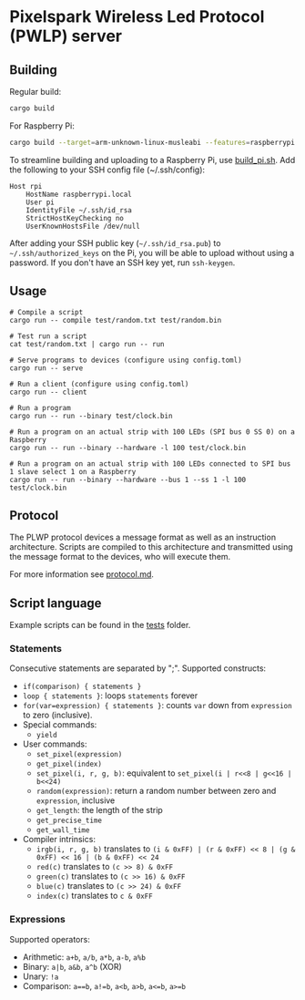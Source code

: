 # Pixelspark Wireless Led Protocol (PWLP) server

## Building

Regular build:
````sh
cargo build
````

For Raspberry Pi:
````sh
cargo build --target=arm-unknown-linux-musleabi --features=raspberrypi 
````

To streamline building and uploading to a Raspberry Pi, use [build_pi.sh](./build_pi.sh). Add the following to your SSH 
config file (~/.ssh/config):

````
Host rpi
	HostName raspberrypi.local
	User pi
	IdentityFile ~/.ssh/id_rsa
	StrictHostKeyChecking no
	UserKnownHostsFile /dev/null
````

After adding your SSH public key (`~/.ssh/id_rsa.pub`) to `~/.ssh/authorized_keys` on the Pi, you will be able to upload 
without using a password. If you don't have an SSH key yet, run `ssh-keygen`.

## Usage

````
# Compile a script
cargo run -- compile test/random.txt test/random.bin

# Test run a script
cat test/random.txt | cargo run -- run

# Serve programs to devices (configure using config.toml)
cargo run -- serve

# Run a client (configure using config.toml)
cargo run -- client

# Run a program
cargo run -- run --binary test/clock.bin

# Run a program on an actual strip with 100 LEDs (SPI bus 0 SS 0) on a Raspberry
cargo run -- run --binary --hardware -l 100 test/clock.bin

# Run a program on an actual strip with 100 LEDs connected to SPI bus 1 slave select 1 on a Raspberry
cargo run -- run --binary --hardware --bus 1 --ss 1 -l 100 test/clock.bin
````

## Protocol

The PLWP protocol devices a message format as well as an instruction architecture. Scripts are compiled to this architecture and transmitted using the message format to the devices, who will execute them.

For more information see [protocol.md](https://git.pixelspark.nl/pixelspark/espled/src/branch/master/Protocol.md).

## Script language

Example scripts can be found in the [tests](./tests/) folder. 

### Statements

Consecutive statements are separated by ";". Supported constructs:

* `if(comparison) { statements }`
* `loop { statements }`: loops `statements` forever
* `for(var=expression) { statements }`: counts `var` down from `expression` to zero (inclusive).
* Special commands:
  * `yield`
* User commands:
  * `set_pixel(expression)`
  * `get_pixel(index)`
  * `set_pixel(i, r, g, b)`: equivalent to `set_pixel(i | r<<8 | g<<16 | b<<24)`
  * `random(expression)`: return a random number between zero and `expression`, inclusive
  * `get_length`: the length of the strip
  * `get_precise_time`
  * `get_wall_time`
* Compiler intrinsics:
  * `irgb(i, r, g, b)` translates to `(i & 0xFF) | (r & 0xFF) << 8 | (g & 0xFF) << 16 | (b & 0xFF) << 24`
  * `red(c)` translates to `(c >> 8) & 0xFF`
  * `green(c)` translates to `(c >> 16) & 0xFF`
  * `blue(c)` translates to `(c >> 24) & 0xFF`
  * `index(c)` translates to `c & 0xFF`

### Expressions

Supported operators:

* Arithmetic: `a+b`, `a/b`, `a*b`, `a-b`, `a%b`
* Binary: `a|b`, `a&b`, `a^b` (XOR)
* Unary: `!a`
* Comparison: `a==b`, `a!=b`, `a<b`, `a>b`, `a<=b`, `a>=b`